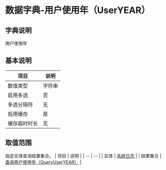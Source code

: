# 数据字典-用户使用年（UserYEAR）
## 字典说明
用户使用年

## 基本说明
| 项目 | 说明 |
| -- | -- |
| 数值类型 | 字符串 |
| 启用多选 | 否 |
| 多选分隔符 | 无 |
| 启用缓存 | 是 |
| 缓存超时时长 | 无 |

## 取值范围
指定实体查询结果集合。
| 项目 | 说明 |
| -- | -- |
| 实体 | [系统日志](../module/zentao/Action) |
| 结果集合 | [查询用户使用年（QueryUserYEAR）]() |

